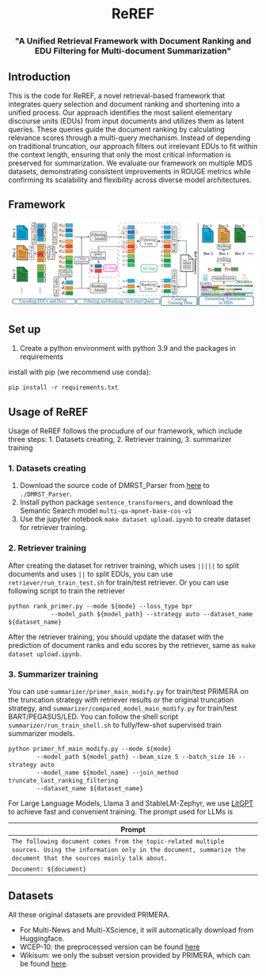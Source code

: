 <h1 align="center"> <p>ReREF</p></h1>
<h3 align="center">
    <p>"A Unified Retrieval Framework with Document Ranking and EDU Filtering for Multi-document Summarization" </p>
</h3>

## Introduction
This is the code for ReREF, a novel retrieval-based framework that integrates query selection and document ranking and shortening into a unified process. Our approach identifies the most salient elementary discourse units (EDUs) from input documents and utilizes them as latent queries. These queries guide the document ranking by calculating relevance scores through a multi-query mechanism. Instead of depending on traditional truncation, our approach filters out irrelevant EDUs to fit within the context length, ensuring that only the most critical information is preserved for summarization. 
We evaluate our framework on multiple MDS datasets, demonstrating consistent improvements in ROUGE metrics while confirming its scalability and flexibility across diverse model architectures. 

## Framework
![Overall Framework](./framework.png)
<!-- <img src="./framework.png" alt="Overall Framework" width="600" /> -->


## Set up
1. Create a python environment with python 3.9 and the packages in requirements

install with pip (we recommend use conda):
```
pip install -r requirements.txt
```

## Usage of ReREF
Usage of ReREF follows the procudure of our framework, which include three steps: 1. Datasets creating, 2. Retriever training, 3. summarizer training


### 1. Datasets creating
1. Download the source code of DMRST_Parser from [here](https://github.com/seq-to-mind/DMRST_Parser) to `./DMRST_Parser`.
2. Install python package `sentence_transformers`, and download the Semantic Search model `multi-qa-mpnet-base-cos-v1`
3. Use the jupyter notebook `make dataset upload.ipynb` to create dataset for retriever training. 

### 2. Retriever training
After creating the dataset for retriver training, which uses ` ||||| ` to split documents and uses ` || ` to split EDUs, you can use `retriever/run_train_test.sh` for train/test retriever. 
Or you can use following script to train the retriever
```shell
python rank_primer.py --mode ${mode} --loss_type bpr
            --model_path ${model_path} --strategy auto --dataset_name ${dataset_name}
```
After the retriever training, you should update the dataset with the prediction of document ranks and edu scores by the retriever, same as `make dataset upload.ipynb`. 

### 3. Summarizer training
You can use `summarizer/primer_main_modify.py` for train/test PRIMERA on the truncation strategy with retriever results or the original truncation strategy, and `summarizer/compared_model_main_modify.py` for train/test BART/PEGASUS/LED.
You can follow the shell script `summarizer/run_train_shell.sh` to fully/few-shot supervised train summarizer models. 
```shell
python primer_hf_main_modify.py --mode ${mode} 
        --model_path ${model_path} --beam_size 5 --batch_size 16 --strategy auto 
        --model_name ${model_name} --join_method truncate_last_ranking_filtering 
        --dataset_name ${dataset_name}
```

For Large Language Models, Llama 3 and StableLM-Zephyr, we use [LitGPT](https://github.com/Lightning-AI/litgpt) to achieve fast and convenient training. The prompt used for LLMs is

| **Prompt** |
|--------|
| ```The following document comes from the topic-related multiple sources. Using the information only in the document, summarize the document that the sources mainly talk about. ```|
| ```Document: ${document}```  |

<!-- <img src="./LLMprompt.png" alt="LLM prompt in MDS" width="600" /> -->


## Datasets
All these original datasets are provided PRIMERA. 
- For Multi-News and Multi-XScience, it will automatically download from Huggingface.
- WCEP-10: the preprocessed version can be found [here](https://storage.googleapis.com/primer_summ/wcep-10.tar.gz)
- Wikisum: we only the subset version provided by PRIMERA, which can be found [here](https://storage.googleapis.com/primer_summ/wikisum_subset.tar.gz).

